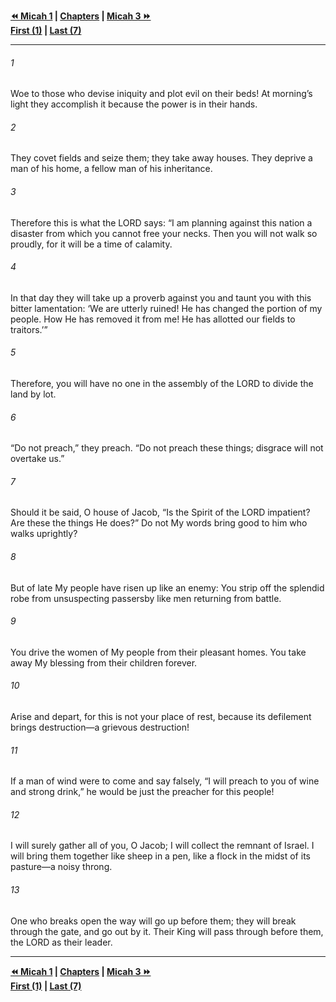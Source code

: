   
**[⏪ Micah 1](./Micah%201.md) | [Chapters](./_index.md) | [Micah 3 ⏩](./Micah%203.md)**  
**[First (1)](./Micah%201.md) | [Last (7)](./Micah%207.md)**  
  
---  
  
###### 1  
Woe to those who devise iniquity and plot evil on their beds! At morning’s light they accomplish it because the power is in their hands.  
  
###### 2  
They covet fields and seize them; they take away houses. They deprive a man of his home, a fellow man of his inheritance.  
  
###### 3  
Therefore this is what the LORD says: “I am planning against this nation a disaster from which you cannot free your necks. Then you will not walk so proudly, for it will be a time of calamity.  
  
###### 4  
In that day they will take up a proverb against you and taunt you with this bitter lamentation: ‘We are utterly ruined! He has changed the portion of my people. How He has removed it from me! He has allotted our fields to traitors.’”  
  
###### 5  
Therefore, you will have no one in the assembly of the LORD to divide the land by lot.  
  
###### 6  
“Do not preach,” they preach. “Do not preach these things; disgrace will not overtake us.”  
  
###### 7  
Should it be said, O house of Jacob, “Is the Spirit of the LORD impatient? Are these the things He does?” Do not My words bring good to him who walks uprightly?  
  
###### 8  
But of late My people have risen up like an enemy: You strip off the splendid robe from unsuspecting passersby like men returning from battle.  
  
###### 9  
You drive the women of My people from their pleasant homes. You take away My blessing from their children forever.  
  
###### 10  
Arise and depart, for this is not your place of rest, because its defilement brings destruction—a grievous destruction!  
  
###### 11  
If a man of wind were to come and say falsely, “I will preach to you of wine and strong drink,” he would be just the preacher for this people!  
  
###### 12  
I will surely gather all of you, O Jacob; I will collect the remnant of Israel. I will bring them together like sheep in a pen, like a flock in the midst of its pasture—a noisy throng.  
  
###### 13  
One who breaks open the way will go up before them; they will break through the gate, and go out by it. Their King will pass through before them, the LORD as their leader.  
  
  
---  
  
**[⏪ Micah 1](./Micah%201.md) | [Chapters](./_index.md) | [Micah 3 ⏩](./Micah%203.md)**  
**[First (1)](./Micah%201.md) | [Last (7)](./Micah%207.md)**  
  
